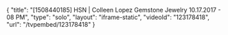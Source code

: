 {
    "title": "[1508440185] HSN | Colleen Lopez Gemstone Jewelry 10.17.2017 - 08 PM",
    "type": "solo",
    "layout": "iframe-static",
    "videoId": "123178418",
    "url": "\/tvpembed\/123178418"
}